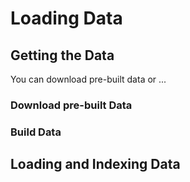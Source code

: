 # Loading Data

## Getting the Data

You can download pre-built data or ...

### Download pre-built Data



### Build Data

## Loading and Indexing Data



